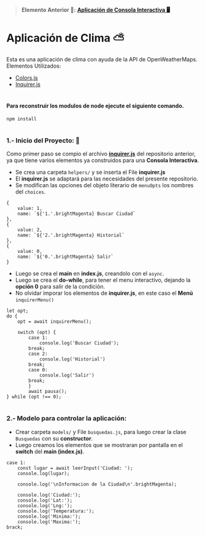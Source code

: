 > __Elemento Anterior 👀:__ __[Aplicación de Consola Interactiva 🖥️](https://github.com/Paserno/node-consola-todo-app)__

# Aplicación de Clima ⛅
Esta es una aplicación de clima con ayuda de la API de OpenWeatherMaps.
Elementos Utilizados:
* [Colors.js](https://www.npmjs.com/package/colors)
* [Inquirer.js](https://www.npmjs.com/package/inquirer)
#
#### Para reconstruir los modulos de node ejecute el siguiente comando.
````
npm install
````
#
### 1.- Inicio del Proyecto: 🏁
Como primer paso se compio el archivo __[inquirer.js](https://github.com/Paserno/node-consola-todo-app/blob/main/helpers/inquirer.js)__ del repositorio anterior, ya que tiene varios elementos ya construidos para una __Consola Interactiva__.
* Se crea una carpeta `helpers/` y se inserta el File __inquirer.js__
* El __inquirer.js__ se adaptará para las necesidades del presente repositorio.
* Se modifican las opciones del objeto literario de `menuOpts` los nombres del `choices`.
````
{
    value: 1,
    name: `${'1.'.brightMagenta} Buscar Ciudad`
},
{
    value: 2,
    name: `${'2.'.brightMagenta} Historial`
},
{
    value: 0,
    name: `${'0.'.brightMagenta} Salir`
}
````
* Luego se crea el __main__ en __index.js__, creandolo con el `async`.
* Luego se crea el __do-while__, para tener el menu interactivo, dejando la __opción 0__ para salir de la condición.
* No olvidar imporar los elementos de __inquirer.js__, en este caso el __Menú__ `inquirerMenu()`
````
let opt;
do {
    opt = await inquirerMenu();

    switch (opt) {
        case 1:
            console.log('Buscar Ciudad');
        break;
        case 2:
            console.log('Historial')
        break;
        case 0:
            console.log('Salir')
        break;
        }
        await pausa();
} while (opt !== 0);
````
#
### 2.- Modelo para controlar la aplicación: 
* Crear carpeta `models/` y File `busquedas.js`, para luego crear la clase `Busquedas` con su __constructor__.
* Luego creamos los elementos que se mostraran por pantalla en el __switch__ del __main (index.js)__.
````
case 1:
    const lugar = await leerInput('Ciudad: ');
    console.log(lugar);

    console.log('\nInformacion de la Ciudad\n'.brightMagenta);
    
    console.log('Ciudad:');
    console.log('Lat:');
    console.log('Lng:');
    console.log('Temperatura:');
    console.log('Minima:');
    console.log('Maxima:'); 
brack;
````


